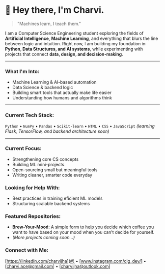 # 👾 Hey there, I'm Charvi.

> "Machines learn, I teach them."

I am a Computer Science Engineering student exploring the fields of **Artificial Intelligence**, **Machine Learning**, and everything that blurs the line between logic and intuition. Right now, I am building my foundation in **Python, Data Structures, and AI systems**, while experimenting with projects that connect **data, design, and decision-making**.

---

### What I'm Into:
- Machine Learning & AI-based automation
- Data Science & backend logic
- Building smart tools that actually make life easier
- Understanding how humans and algorithms think

---

### Current Tech Stack:
`Python` • `NumPy` • `Pandas` • `Scikit-learn` • `HTML` • `CSS` • `JavaScript`
*(learning Flask, TensorFlow, and backend architecture soon)*

---

### Current Focus:

- Strengthening core CS concepts
- Building ML mini-projects
- Open-sourcing small but meaningful tools
- Writing cleaner, smarter code everyday

### Looking for Help With:
- Best practices in training eficient ML models
- Structuring scalable backend systems

### Featured Repositories:
- **Brew-Your-Mood**: A simple form to help you decide which coffee you want to have based on your mood when you can't decide for yourself.
- *(More projects coming soon...)*

### Connect with Me:
[https://linkedin.com/charvijha](#) • [www.instagram.com/cig_dev/] • [charvi.ace@gmail.com] • [charvijha@outlook.com]
